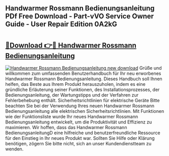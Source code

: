 ## Handwarmer Rossmann Bedienungsanleitung PDf Free Download - Part-vVO Service Owner Guide - User Repair Edition 0A2kG

# <h2><a href="http://df19qwb.blite.top/?on=Handwarmer+Rossmann+Bedienungsanleitung">🔗Download 👉🔴 Handwarmer Rossmann Bedienungsanleitung</a></h2>

[![Handwarmer Rossmann Bedienungsanleitung new download](https://i.imgur.com/lujVjoI.png)](http://df19qwb.blite.top/?on=Handwarmer+Rossmann+Bedienungsanleitung)
Grüße und willkommen zum umfassenden Benutzerhandbuch für Ihr neu erworbenes Handwarmer Rossmann Bedienungsanleitung. Dieses Handbuch soll Ihnen helfen, das Beste aus Ihrem Produkt herauszuholen, indem es eine gründliche Erläuterung seiner Funktionen, des Installationsprozesses, der Bedienungsanleitung, der Wartungstipps und der Verfahren zur Fehlerbehebung enthält. Sicherheitsrichtlinien für elektrische Geräte Bitte beachten Sie bei der Verwendung Ihres neuen Handwarmer Rossmann Bedienungsanleitung alle elektrischen Sicherheitsrichtlinien. Mit Funktionen wie der Funktionsliste wurde Ihr neues Handwarmer Rossmann Bedienungsanleitung entwickelt, um die Produktivität und Effizienz zu maximieren. Wir hoffen, dass das Handwarmer Rossmann BedienungsanleitungD eine hilfreiche und benutzerfreundliche Ressource für den Einstieg in Ihr neues Produkt war. Sollten Sie Hilfe oder Klärung benötigen, zögern Sie bitte nicht, sich an unser Kundendienstteam zu wenden.
